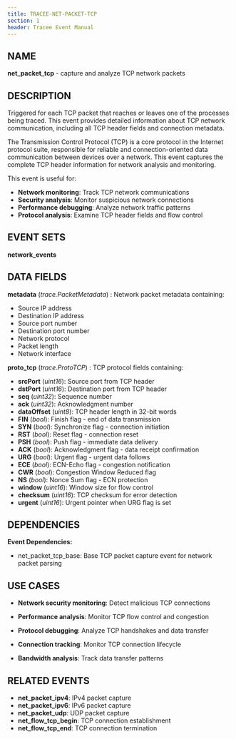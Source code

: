 ```yaml
---
title: TRACEE-NET-PACKET-TCP
section: 1
header: Tracee Event Manual
---
```


## NAME

**net_packet_tcp** - capture and analyze TCP network packets

## DESCRIPTION

Triggered for each TCP packet that reaches or leaves one of the processes being traced. This event provides detailed information about TCP network communication, including all TCP header fields and connection metadata.

The Transmission Control Protocol (TCP) is a core protocol in the Internet protocol suite, responsible for reliable and connection-oriented data communication between devices over a network. This event captures the complete TCP header information for network analysis and monitoring.

This event is useful for:

- **Network monitoring**: Track TCP network communications
- **Security analysis**: Monitor suspicious network connections
- **Performance debugging**: Analyze network traffic patterns
- **Protocol analysis**: Examine TCP header fields and flow control

## EVENT SETS

**network_events**

## DATA FIELDS

**metadata** (*trace.PacketMetadata*)
: Network packet metadata containing:
  - Source IP address
  - Destination IP address
  - Source port number
  - Destination port number
  - Network protocol
  - Packet length
  - Network interface

**proto_tcp** (*trace.ProtoTCP*)
: TCP protocol fields containing:
  - **srcPort** (*uint16*): Source port from TCP header
  - **dstPort** (*uint16*): Destination port from TCP header
  - **seq** (*uint32*): Sequence number
  - **ack** (*uint32*): Acknowledgment number
  - **dataOffset** (*uint8*): TCP header length in 32-bit words
  - **FIN** (*bool*): Finish flag - end of data transmission
  - **SYN** (*bool*): Synchronize flag - connection initiation
  - **RST** (*bool*): Reset flag - connection reset
  - **PSH** (*bool*): Push flag - immediate data delivery
  - **ACK** (*bool*): Acknowledgment flag - data receipt confirmation
  - **URG** (*bool*): Urgent flag - urgent data follows
  - **ECE** (*bool*): ECN-Echo flag - congestion notification
  - **CWR** (*bool*): Congestion Window Reduced flag
  - **NS** (*bool*): Nonce Sum flag - ECN protection
  - **window** (*uint16*): Window size for flow control
  - **checksum** (*uint16*): TCP checksum for error detection
  - **urgent** (*uint16*): Urgent pointer when URG flag is set

## DEPENDENCIES

**Event Dependencies:**

- net_packet_tcp_base: Base TCP packet capture event for network packet parsing

## USE CASES

- **Network security monitoring**: Detect malicious TCP connections

- **Performance analysis**: Monitor TCP flow control and congestion

- **Protocol debugging**: Analyze TCP handshakes and data transfer

- **Connection tracking**: Monitor TCP connection lifecycle

- **Bandwidth analysis**: Track data transfer patterns

## RELATED EVENTS

- **net_packet_ipv4**: IPv4 packet capture
- **net_packet_ipv6**: IPv6 packet capture
- **net_packet_udp**: UDP packet capture
- **net_flow_tcp_begin**: TCP connection establishment
- **net_flow_tcp_end**: TCP connection termination